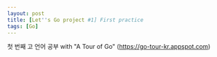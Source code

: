 ```yaml
---
layout: post
title: [Let''s Go project #1] First practice
tags: [Go]
---
```


첫 번째 고 언어 공부
with "A Tour of Go" (https://go-tour-kr.appspot.com)

